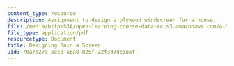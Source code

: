 ```yaml
---
content_type: resource
description: Assignment to design a plywood windscreen for a house.
file: /media/https%3A/open-learning-course-data-rc.s3.amazonaws.com/4-500-introduction-to-design-computing-fall-2008/70a7c27aaec8a6a8825f22f337de3a6f_assn8.pdf
file_type: application/pdf
resourcetype: Document
title: Designing Rain a Screen
uid: 70a7c27a-aec8-a6a8-825f-22f337de3a6f
---
```

